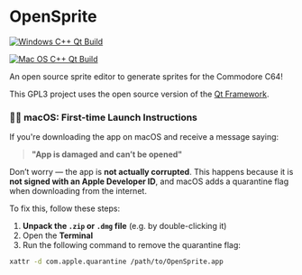 # OpenSprite

[![Windows C++ Qt Build](https://github.com/jowin202/OpenSprite/actions/workflows/windows-build.yml/badge.svg)](https://github.com/jowin202/OpenSprite/actions/workflows/windows-build.yml)

[![Mac OS C++ Qt Build](https://github.com/jowin202/OpenSprite/actions/workflows/mac-build.yml/badge.svg)](https://github.com/jowin202/OpenSprite/actions/workflows/mac-build.yml)

An open source sprite editor to generate sprites for the Commodore C64!

This GPL3 project uses the open source version of the [Qt Framework](https://download.qt.io).




### 🧑‍💻 macOS: First-time Launch Instructions

If you're downloading the app on macOS and receive a message saying:

> **"App is damaged and can’t be opened"**

Don’t worry — the app is **not actually corrupted**. This happens because it is **not signed with an Apple Developer ID**, and macOS adds a quarantine flag when downloading from the internet.

To fix this, follow these steps:

1. **Unpack the `.zip` or `.dmg` file** (e.g. by double-clicking it)
2. Open the **Terminal**
3. Run the following command to remove the quarantine flag:

```bash
xattr -d com.apple.quarantine /path/to/OpenSprite.app
```
